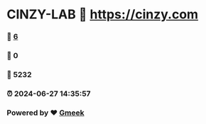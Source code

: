 # CINZY-LAB :link: https://cinzy.com 
### :page_facing_up: [6](https://cinzy.com/tag.html) 
### :speech_balloon: 0 
### :hibiscus: 5232 
### :alarm_clock: 2024-06-27 14:35:57 
### Powered by :heart: [Gmeek](https://github.com/Meekdai/Gmeek)
